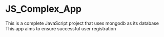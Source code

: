 # JS_Complex_App

This is a complete  JavaScript project that uses mongodb as its database 
This app aims to ensure successful user registration 

